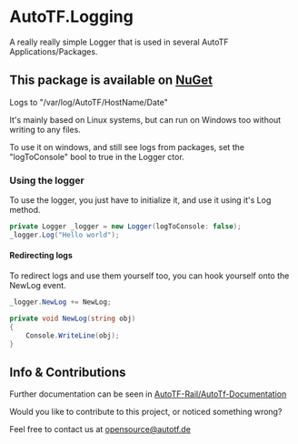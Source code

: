 # AutoTF.Logging

A really really simple Logger that is used in several AutoTF Applications/Packages.

## This package is available on [NuGet](https://www.nuget.org/packages/AutoTf.Logging/)

Logs to "/var/log/AutoTF/HostName/Date"

It's mainly based on Linux systems, but can run on Windows too without writing to any files.

To use it on windows, and still see logs from packages, set the "logToConsole" bool to true in the Logger ctor.

### Using the logger
To use the logger, you just have to initialize it, and use it using it's Log method.
```csharp
private Logger _logger = new Logger(logToConsole: false);
_logger.Log("Hello world");
```

#### Redirecting logs
To redirect logs and use them yourself too, you can hook yourself onto the NewLog event.
```csharp
_logger.NewLog += NewLog;

private void NewLog(string obj)
{
    Console.WriteLine(obj);
}
```


## Info & Contributions

Further documentation can be seen in [AutoTF-Rail/AutoTf-Documentation](https://github.com/AutoTF-Rail/AutoTf-Documentation)


Would you like to contribute to this project, or noticed something wrong?

Feel free to contact us at [opensource@autotf.de](mailto:opensource@autotf.de)
